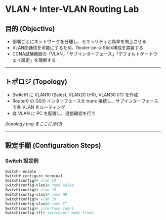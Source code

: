 # VLAN + Inter-VLAN Routing Lab

## 目的 (Objective)
- 部署ごとにネットワークを分離し、セキュリティと効率を向上させる
- VLAN間通信を可能にするため、Router-on-a-Stick構成を実装する
- CCNA試験範囲の「VLAN」「サブインターフェース」「デフォルトゲートウェイ設定」を理解する

---

## トポロジ (Topology)
- Switch1 に VLAN10 (Sales), VLAN20 (HR), VLAN30 (IT) を作成
- Router0 の G0/0 インターフェースを trunk 接続し、サブインターフェースで各 VLAN をルーティング
- 各 VLAN に PC を配置し、通信確認を行う

*(topology.png をここに添付)*

---

## 設定手順 (Configuration Steps)

### Switch 設定例
```bash
Switch> enable
Switch# configure terminal
Switch(config)# vlan 10
Switch(config-vlan)# name Sales
Switch(config)# vlan 20
Switch(config-vlan)# name HR
Switch(config)# vlan 30
Switch(config-vlan)# name IT
Switch(config)# interface fa0/1
Switch(config-if)# switchport mode trunk

